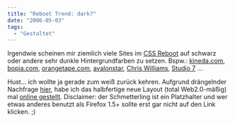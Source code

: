 ```yaml
---
title: "Reboot Trend: dark?"
date: "2006-05-03"
tags:
  - "Gestaltet"
---
```


Irgendwie scheinen mir ziemlich viele Sites im [CSS Reboot](http://www.cssreboot.com/) auf schwarz oder andere sehr dunkle Hintergrundfarben zu setzen. Bspw.: [kineda.com](http://www.kineda.com/), [bopia.com](http://www.bopia.com/), [orangetape.com](http://www.orangetape.com/), [avalonstar](http://avalonstar.com/), [Chris Williams](http://www.chriswilliamsdesign.com/), [Studio 7](http://www.studio7designs.com/) ...

Hust... ich wollte ja gerade zum weiß zurück kehren. Aufgrund drängelnder Nachfrage [hier](https://couchblog.de/webpropaganda/article/1019/), habe ich das halbfertige neue Layout (total Web2.0-mäßig) mal [online gestellt](https://couchblog.de/webpropaganda/index2.php). Disclaimer: der Schmetterling ist ein Platzhalter und wer etwas anderes benutzt als Firefox 1.5+ sollte erst gar nicht auf den Link klicken. ;)
